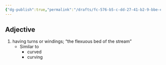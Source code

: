```yaml
---
{"dg-publish":true,"permalink":"/drafts/fc-576-b5-c-dd-27-41-b2-9-bbe-e01-c0751-e21-d/","dgHomeLink":true,"dgPassFrontmatter":false}
---
```




## Adjective

1. having turns or windings; “the flexuous bed of the stream”
	- Similar to
		- curved
		- curving

